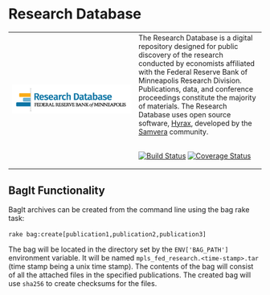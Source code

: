 # Research Database

<table width="100%">
<tr><td width="50%">
<img alt="Research Database Logo" src="app/assets/images/rdlogo.png">
</td><td width="50%">
The Research Database is a digital repository designed for public discovery of the research conducted by economists affiliated with the Federal Reserve Bank of Minneapolis Research Division. Publications, data, and conference proceedings constitute the majority of materials. The Research Database uses open source software, <a href="https://github.com/samvera/hyrax">Hyrax</a>, developed by the <a href="https://github.com/samvera">Samvera</a> community.
<br/><br/>

[![Build Status](https://travis-ci.org/MPLSFedResearch/cypripedium.svg?branch=master)](https://travis-ci.org/MPLSFedResearch/cypripedium)
[![Coverage Status](https://coveralls.io/repos/github/MPLSFedResearch/cypripedium/badge.svg?branch=master)](https://coveralls.io/github/MPLSFedResearch/cypripedium?branch=master)


</td></tr>
</table>

## BagIt Functionality

BagIt archives can be created from the command line using the bag rake task:

`rake bag:create[publication1,publication2,publication3]`

The bag will be located in the directory set by the `ENV['BAG_PATH']` environment
variable. It will be named `mpls_fed_research.<time-stamp>.tar` (time stamp being a unix time stamp). The contents of the bag will consist of all the attached files in
the specified publications. The created bag will use `sha256` to create checksums for
the files.
